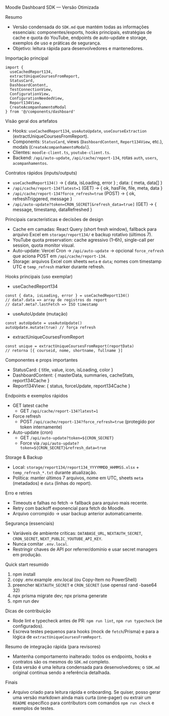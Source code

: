 Moodle Dashboard SDK — Versão Otimizada

Resumo
- Versão condensada do `SDK.md` que mantém todas as informações essenciais: componentes/exports, hooks principais, estratégias de cache e quota do YouTube, endpoints de auto-update e storage, exemplos de uso e práticas de segurança.
- Objetivo: leitura rápida para desenvolvedores e mantenedores.

Importação principal
```tsx
import {
  useCachedReport134,
  extractUniqueCoursesFromReport,
  StatusCard,
  DashboardContent,
  TestConnectionView,
  ConfigurationView,
  ConfigurationNeededView,
  Report134View,
  CreateAcompanhamentoModal
} from '@/components/dashboard'
```

Visão geral dos artefatos
- Hooks: `useCachedReport134`, `useAutoUpdate`, `useCourseExtraction` (extractUniqueCoursesFromReport).
- Components: `StatusCard`, views (`DashboardContent`, `Report134View`, etc.), modals (`CreateAcompanhamentoModal`).
- Clientes: `moodle-client.ts`, `youtube-client.ts`.
- Backend: `/api/auto-update`, `/api/cache/report-134`, rotas `auth`, `users`, `acompanhamentos`.

Contratos rápidos (inputs/outputs)
- `useCachedReport134()` → { data, isLoading, error } ; data: { meta, data[] }
- `/api/cache/report-134?latest=1` (GET) → { ok, hasFile, file, meta, data }
- `/api/cache/report-134?force_refresh=true` (POST) → { ok, refreshTriggered, message }
- `/api/auto-update?token=CRON_SECRET[&refresh_data=true]` (GET) → { message, timestamp, dataRefreshed }

Principais características e decisões de design
- Cache em camadas: React Query (short fresh window), fallback para arquivo Excel em `storage/report134/` e backup rotativo (últimos 7).
- YouTube quota preservation: cache agressivo (1–6h), single-call per session, quota monitor visual.
- Auto-update: Vercel Cron → `/api/auto-update` → opcional `force_refresh` que aciona POST em `/api/cache/report-134`.
- Storage: arquivos Excel com sheets `meta` e `data`; nomes com timestamp UTC e `temp_refresh` marker durante refresh.

Hooks principais (uso exemplar)
- useCachedReport134
```tsx
const { data, isLoading, error } = useCachedReport134()
// data?.data => array de registros do report
// data?.meta?.lastFetch => ISO timestamp
```
- useAutoUpdate (mutação)
```tsx
const autoUpdate = useAutoUpdate()
autoUpdate.mutate(true) // força refresh
```
- extractUniqueCoursesFromReport
```tsx
const unique = extractUniqueCoursesFromReport(reportData)
// retorna [{ courseid, nome, shortname, fullname }]
```

Componentes e props importantes
- StatusCard: { title, value, icon, isLoading, color }
- DashboardContent: { masterData, summaries, cacheStats, report134Cache }
- Report134View: { status, forceUpdate, report134Cache }

Endpoints e exemplos rápidos
- GET latest cache
  - GET `/api/cache/report-134?latest=1`
- Force refresh
  - POST `/api/cache/report-134?force_refresh=true` (protegido por token internamente)
- Auto-update (cron)
  - GET `/api/auto-update?token=${CRON_SECRET}`
  - Force via `/api/auto-update?token=${CRON_SECRET}&refresh_data=true`

Storage & Backup
- Local: `storage/report134/report134_YYYYMMDD_HHMMSS.xlsx` + `temp_refresh_*.txt` durante atualização.
- Política: manter últimos 7 arquivos, nome em UTC, sheets `meta` (metadados) e `data` (linhas do report).

Erro e retries
- Timeouts e falhas no fetch → fallback para arquivo mais recente.
- Retry com backoff exponencial para fetch do Moodle.
- Arquivo corrompido → usar backup anterior automaticamente.

Segurança (essenciais)
- Variáveis de ambiente críticas: `DATABASE_URL`, `NEXTAUTH_SECRET`, `CRON_SECRET`, `NEXT_PUBLIC_YOUTUBE_API_KEY`.
- Nunca comitar `.env.local`.
- Restringir chaves de API por referrer/domínio e usar secret managers em produção.

Quick start resumido
1. npm install
2. copy .env.example .env.local (ou Copy-Item no PowerShell)
3. preencher `NEXTAUTH_SECRET` e `CRON_SECRET` (use openssl rand -base64 32)
4. npx prisma migrate dev; npx prisma generate
5. npm run dev

Dicas de contribuição
- Rode lint e typecheck antes de PR: `npm run lint`, `npm run typecheck` (se configurados).
- Escreva testes pequenos para hooks (mock de `fetch`/Prisma) e para a lógica de `extractUniqueCoursesFromReport`.

Resumo de integração rápida (para revisores)
- Mantenha comportamento inalterado: todos os endpoints, hooks e contratos são os mesmos do `SDK.md` completo.
- Esta versão é uma leitura condensada para desenvolvedores; o `SDK.md` original continua sendo a referência detalhada.

Finais
- Arquivo criado para leitura rápida e onboarding. Se quiser, posso gerar uma versão markdown ainda mais curta (one-pager) ou extrair um `README` específico para contributors com comandos `npm run check` e exemplos de testes.
